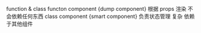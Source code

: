 function & class
functon component {dump component} 根据 props 渲染 不会依赖任何东西
class component {smart component} 负责状态管理 复杂 依赖于其他组件